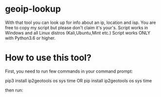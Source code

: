 # geoip-lookup
With that tool you can look up for info about an ip, location and isp.
You are free to copy my script but please don't claim it's your's.
Script works in Windows and all Linux distros (Kali,Ubuntu,Mint etc.)
Script works ONLY with Python3.6 or higher.

# How to use this tool?
First, you need to run few commands in your command prompt:

pip3 install ip2geotools os sys time
OR
pip install ip2geotools os sys time

then run:
